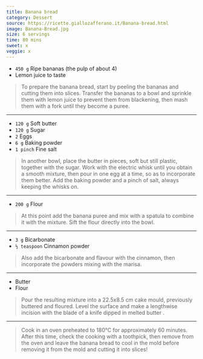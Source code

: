 ```yaml
---
title: Banana bread
category: Dessert
source: https://ricette.giallozafferano.it/Banana-bread.html
image: Banana-Bread.jpg
size: 6 servings
time: 80 mins
sweet: x
veggie: x
---
```


* `450 g` Ripe bananas (the pulp of about 4)
* Lemon juice to taste

> To prepare the banana bread, start by peeling the bananas and cutting them into slices. Transfer the bananas to a bowl and sprinkle them with lemon juice to prevent them from blackening, then mash them with a fork until they become a puree.

---

* `120 g` Soft butter
* `120 g` Sugar
* `2` Eggs
* `6 g` Baking powder
* `1 pinch` Fine salt
  
> In another bowl, place the butter in pieces, soft but still plastic, together with the sugar. Work with the electric whisk until you obtain a smooth mixture, then pour in one egg at a time, so as to incorporate them better. Add the baking powder and a pinch of salt, always keeping the whisks on.

---

* `200 g` Flour

> At this point add the banana puree and mix with a spatula to combine it with the mixture. Sift the flour directly into the bowl.

---

* `3 g` Bicarbonate
* `½ teaspoon` Cinnamon powder

> Also add the bicarbonate and flavour with the cinnamon, then incorporate the powders mixing with the marisa.

---

* Butter
* Flour

> Pour the resulting mixture into a 22.5x8.5 cm cake mould, previously buttered and floured. Level the surface and make a lengthwise incision with the blade of a knife dipped in melted butter .

---

> Cook in an oven preheated to 180°C for approximately 60 minutes. After this time, check the cooking with a toothpick, then remove from the oven and leave the banana bread to cool in the mold before removing it from the mold and cutting it into slices!